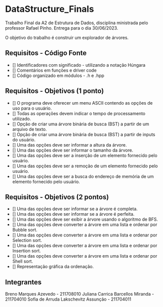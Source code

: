# DataStructure_Finals
Trabalho Final da A2 de Estrutura de Dados, disciplina ministrada pelo professor Rafael Pinho.
Entrega para o dia 30/06/2023.

O objetivo do trabalho é construir um explorador de árvores.

## Requisitos - Código Fonte
- [] Identificadores com significado - utilizando a notação Húngara
- [] Comentários em funções e driver code
- [] Código organizado em módulos - .h e .hpp

## Requisitos - Objetivos (1 ponto)
- [] O programa deve oferecer um menu ASCII contendo as opções de uso para o usuário.
- [] Todas as operações devem indicar o tempo de processamento utilizado.
- [] Opção de criar uma árvore binária de busca (BST) a partir de um arquivo de texto.
- [] Opção de criar uma árvore binária de busca (BST) a partir de inputs do usuário.
- [] Uma das opções deve ser informar a altura da árvore.
- [] Uma das opções deve ser informar o tamanho da árvore.
- [] Uma das opções deve ser a inserção de um elemento fornecido pelo usuário.
- [] Uma das opções deve ser a remoção de um elemento fornecido pelo usuário.
- [] Uma das opções deve ser a busca do endereço de memória de um elemento fornecido pelo usuário.

## Requisitos - Objetivos (2 pontos)
- [] Uma das opções deve ser informar se a árvore é completa.
- [] Uma das opções deve ser informar se a árvore é perfeita.
- [] Uma das opções deve ser exibir a árvore usando o algoritmo de BFS.
- [] Uma das opções deve converter a árvore em uma lista e ordenar por Bubble sort.
- [] Uma das opções deve converter a árvore em uma lista e ordenar por Selection sort.
- [] Uma das opções deve converter a árvore em uma lista e ordenar por Insertion sort.
- [] Uma das opções deve converter a árvore em uma lista e ordenar por Shell sort.
- [] Representação gráfica da ordenação.

## Integrantes
Breno Marques Azevedo - 211708010
Juliana Carrica Barcellos Miranda - 211704010
Sofia de Arruda Lakschevitz Assunção - 211704011
